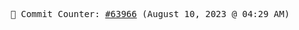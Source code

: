 <p align="center">
    <samp>
        📮 Commit Counter: <a href="https://github.com/Javascript-void0/Javascript-void0/commits/main">#63966</a> (August 10, 2023 @ 04:29 AM)
    </samp>
</p>